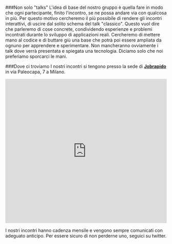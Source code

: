 ###Non solo "talks"
L'idea di base del nostro gruppo è quella fare in modo che ogni partecipante, finito l'incontro, se ne possa andare via con qualcosa in più. Per questo motivo cercheremo il più possibile di rendere gli incontri interattivi, di uscire dal solito schema del talk "classico".
Questo vuol dire che parleremo di cose concrete, condividendo esperienze e problemi incontrati durante lo sviluppo di applicazioni reali. Cercheremo di mettere mano al codice e di buttare giù una base che potrà poi essere ampliata da ognuno per apprendere e sperimentare.
Non mancheranno ovviamente i talk dove verrà presentata e spiegata una tecnologia. Diciamo solo che noi preferiamo sporcarci le mani.
 
###Dove ci troviamo
I nostri incontri si tengono presso la sede di <strong><a href="http://it.jobrapido.com">Jobrapido</a></strong> in via Paleocapa, 7 a Milano.

<iframe src="https://www.google.com/maps/embed?pb=!1m14!1m8!1m3!1d2798.0133990858544!2d9.175358700000002!3d45.469534!3m2!1i1024!2i768!4f13.1!3m3!1m2!1s0x4786c14fc229cafd%3A0xcb4d5253f41188!2sVia+Pietro+Paleocapa%2C+7!5e0!3m2!1sen!2s!4v1397207679219" width="100%" height="450" frameborder="0" style="border:0"></iframe>

I nostri incontri hanno cadenza mensile e vengono sempre comunicati con adeguato anticipo. Per essere sicuro di non perderne uno, seguici su twitter.